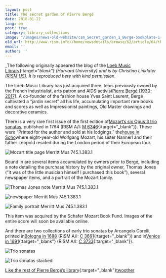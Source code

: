 ```yaml
---
layout: post
title: The secret garden of Pierre Bergé
date: 2018-01-22
lang: en
post: true
category: library_collections
image: "/images/news-old-website/csm_Secret_garden_1_Berge-bookplate-1-676x371_05311e7fa5.jpg"
old_url: http://www.rism.info//home/newsdetails/browse/62/article/64/the-secret-garden-of-pierre-berge.html
email: ''
author: ''
---
```


_The following originally appeared the blog of the [Loeb Music Library](http://blogs.harvard.edu/loebmusic/2018/01/02/the-secret-garden-of-pierre-berge/){:target="_blank"} (Harvard University) and is by Christina Linklater ([RISM US](http://us.rism.info/index.php?id=47)). It is reproduced here with kind permission._

The Loeb Music Library has just acquired three items previously owned by the French industrialist, arts patron and AIDS activist[Pierre Bergé (1930-2017)](https://www.nytimes.com/2017/09/08/style/pierre-berge-yves-saint-laurent-dead.html?_r=0). A co-founder of the fashion house Yves Saint Laurent, Bergé cultivated a “jardin secret” all his life, accumulating important rare books and scores as well as Impressionist paintings, Old Master drawings and decorative ceramics.

There is a very rare first issue of the first edition of[Mozart’s six Opus 3 trio sonatas](http://id.lib.harvard.edu/aleph/015053445/catalog), published in 1764 (RISM A/I: [M 6346](https://opac.rism.info/search?id=00000990044880&Language=en){:target="_blank"}). These were “Printed for the author and sold at his lodgings,” the[house in Soho](https://en.wikipedia.org/wiki/20_Frith_Street)where eight-year-old Wolfgang Mozart, his sister Nannerl and their father Leopold resided during the London period of their European tour.

![Mozart title page](http://rism.info/resources-old-website/news/Secret_garden_2_Mozart-title-page-676x901.jpg)
Merritt Mus 745.1.383.1

Bound in are several items accumulated by owners prior to Bergé, including a note detailing the purchase history by the original owner, Thomas Jones (“It was of the little musician himself I purchased this book”), several newspaper items, and a portrait of the Mozart family.


![Thomas Jones note](http://rism.info/resources-old-website/news/Secret_garden_3_Thomas-Jones-note-676x277.jpg)
Merritt Mus 745.1.383.1

![newspaper](http://rism.info/resources-old-website/news/Secret_garden_4_Newspaper-ad-676x667.jpg)
Merritt Mus 745.1.383.1

![Family portrait](http://rism.info/resources-old-website/news/Secret_garden_5_Family-portrait-676x949.jpg)
Merritt Mus 745.1.383.1

This item was acquired by the Schafer Mozart Book Fund. Images of the entire score will soon be available online.

And there are two collections of early trio sonatas by Arcangelo Corelli, printed in[Bologna in 1688](http://id.lib.harvard.edu/aleph/015053434/catalog) (RISM A/I: [C 3661](https://opac.rism.info/search?id=00000990011046&Language=en){:target="_blank"}) and in[Venice in 1691](http://id.lib.harvard.edu/aleph/015053440/catalog){:target="_blank"} (RISM A/I: [C 3733](https://opac.rism.info/search?id=00000990011118&Language=en){:target="_blank"}).

![Trio sonatas](http://rism.info/resources-old-website/news/Secret_garden_6_Trio-sonatas-title-page-676x480.jpg)

![Trio sonatas stacked](http://rism.info/resources-old-website/news/Secret_garden_7_Trio-sonatas-stacked-676x507.jpg)


[Like the rest of Pierre Bergé’s library](http://www.labibliothequedepierreberge.com/en/video/conversation-with-pierre-berge-by-umberto-eco/){:target="_blank"}[two](http://id.lib.harvard.edu/aleph/009598193/catalog)[other](http://id.lib.harvard.edu/aleph/009686040/catalog)


